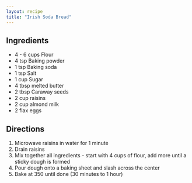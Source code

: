 ```yaml
---
layout: recipe
title: "Irish Soda Bread"
---
```


## Ingredients

- 4 - 6 cups Flour
- 4 tsp Baking powder
- 1 tsp Baking soda
- 1 tsp Salt
- 1 cup Sugar
- 4 tbsp melted butter
- 2 tbsp Caraway seeds
- 2 cup raisins
- 2 cup almond milk
- 2 flax eggs

## Directions

1. Microwave raisins in water for 1 minute
2. Drain raisins
3. Mix together all ingredients - start with 4 cups of flour, add more until a sticky dough is formed
4. Pour dough onto a baking sheet and slash across the center
5. Bake at 350 until done (30 minutes to 1 hour)
